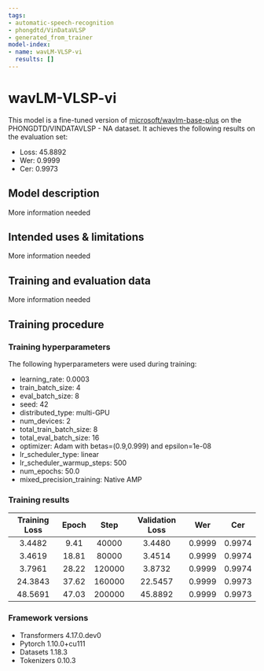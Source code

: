 ```yaml
---
tags:
- automatic-speech-recognition
- phongdtd/VinDataVLSP
- generated_from_trainer
model-index:
- name: wavLM-VLSP-vi
  results: []
---
```


<!-- This model card has been generated automatically according to the information the Trainer had access to. You
should probably proofread and complete it, then remove this comment. -->

# wavLM-VLSP-vi

This model is a fine-tuned version of [microsoft/wavlm-base-plus](https://huggingface.co/microsoft/wavlm-base-plus) on the PHONGDTD/VINDATAVLSP - NA dataset.
It achieves the following results on the evaluation set:
- Loss: 45.8892
- Wer: 0.9999
- Cer: 0.9973

## Model description

More information needed

## Intended uses & limitations

More information needed

## Training and evaluation data

More information needed

## Training procedure

### Training hyperparameters

The following hyperparameters were used during training:
- learning_rate: 0.0003
- train_batch_size: 4
- eval_batch_size: 8
- seed: 42
- distributed_type: multi-GPU
- num_devices: 2
- total_train_batch_size: 8
- total_eval_batch_size: 16
- optimizer: Adam with betas=(0.9,0.999) and epsilon=1e-08
- lr_scheduler_type: linear
- lr_scheduler_warmup_steps: 500
- num_epochs: 50.0
- mixed_precision_training: Native AMP

### Training results

| Training Loss | Epoch | Step   | Validation Loss | Wer    | Cer    |
|:-------------:|:-----:|:------:|:---------------:|:------:|:------:|
| 3.4482        | 9.41  | 40000  | 3.4480          | 0.9999 | 0.9974 |
| 3.4619        | 18.81 | 80000  | 3.4514          | 0.9999 | 0.9974 |
| 3.7961        | 28.22 | 120000 | 3.8732          | 0.9999 | 0.9974 |
| 24.3843       | 37.62 | 160000 | 22.5457         | 0.9999 | 0.9973 |
| 48.5691       | 47.03 | 200000 | 45.8892         | 0.9999 | 0.9973 |


### Framework versions

- Transformers 4.17.0.dev0
- Pytorch 1.10.0+cu111
- Datasets 1.18.3
- Tokenizers 0.10.3
